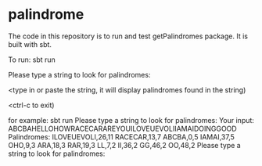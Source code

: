 # palindrome

The code in this repository is to run and test getPalindromes package. It is built with sbt.

To run:
sbt run 

Please type a string to look for palindromes:

<type in or paste the string, it will display palindromes found in the string)

<ctrl-c to exit)

for example:
sbt run
Please type a string to look for palindromes:
Your input: ABCBAHELLOHOWRACECARAREYOUILOVEUEVOLIIAMAIDOINGGOOD
Palindromes:
ILOVEUEVOLI,26,11
RACECAR,13,7
ABCBA,0,5
IAMAI,37,5
OHO,9,3
ARA,18,3
RAR,19,3
LL,7,2
II,36,2
GG,46,2
OO,48,2
Please type a string to look for palindromes:
<ctrl-c>
